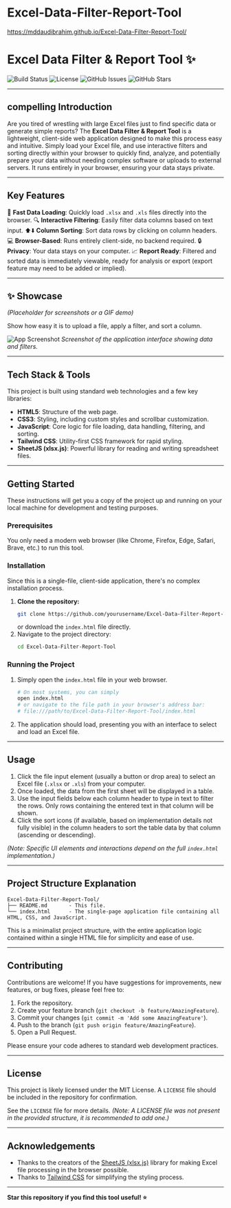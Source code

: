 # Excel-Data-Filter-Report-Tool

https://mddaudibrahim.github.io/Excel-Data-Filter-Report-Tool/

# Excel Data Filter & Report Tool ✨

![Build Status](https://img.shields.io/badge/build-passing-brightgreen) ![License](https://img.shields.io/badge/license-MIT-blue.svg) ![GitHub Issues](https://img.shields.io/github/issues/yourusername/Excel-Data-Filter-Report-Tool.svg) ![GitHub Stars](https://img.shields.io/github/stars/yourusername/Excel-Data-Filter-Report-Tool.svg?style=social)

---

## compelling Introduction

Are you tired of wrestling with large Excel files just to find specific data or generate simple reports? The **Excel Data Filter & Report Tool** is a lightweight, client-side web application designed to make this process easy and intuitive. Simply load your Excel file, and use interactive filters and sorting directly within your browser to quickly find, analyze, and potentially prepare your data without needing complex software or uploads to external servers. It runs entirely in your browser, ensuring your data stays private.

---

## Key Features

🚀 **Fast Data Loading**: Quickly load `.xlsx` and `.xls` files directly into the browser.
🔍 **Interactive Filtering**: Easily filter data columns based on text input.
⬆️⬇️ **Column Sorting**: Sort data rows by clicking on column headers.
💻 **Browser-Based**: Runs entirely client-side, no backend required.
🔒 **Privacy**: Your data stays on your computer.
📈 **Report Ready**: Filtered and sorted data is immediately viewable, ready for analysis or export (export feature may need to be added or implied).

---

## ✨ Showcase

*(Placeholder for screenshots or a GIF demo)*

Show how easy it is to upload a file, apply a filter, and sort a column.

![App Screenshot](path/to/screenshot1.png)
*Screenshot of the application interface showing data and filters.*

---

## Tech Stack & Tools

This project is built using standard web technologies and a few key libraries:

*   **HTML5**: Structure of the web page.
*   **CSS3**: Styling, including custom styles and scrollbar customization.
*   **JavaScript**: Core logic for file loading, data handling, filtering, and sorting.
*   **Tailwind CSS**: Utility-first CSS framework for rapid styling.
*   **SheetJS (xlsx.js)**: Powerful library for reading and writing spreadsheet files.

---

## Getting Started

These instructions will get you a copy of the project up and running on your local machine for development and testing purposes.

### Prerequisites

You only need a modern web browser (like Chrome, Firefox, Edge, Safari, Brave, etc.) to run this tool.

### Installation

Since this is a single-file, client-side application, there's no complex installation process.

1.  **Clone the repository:**
    ```bash
    git clone https://github.com/yourusername/Excel-Data-Filter-Report-Tool.git
    ```
    or download the `index.html` file directly.
2.  Navigate to the project directory:
    ```bash
    cd Excel-Data-Filter-Report-Tool
    ```

### Running the Project

1.  Simply open the `index.html` file in your web browser.

    ```bash
    # On most systems, you can simply
    open index.html
    # or navigate to the file path in your browser's address bar:
    # file:///path/to/Excel-Data-Filter-Report-Tool/index.html
    ```
2.  The application should load, presenting you with an interface to select and load an Excel file.

---

## Usage

1.  Click the file input element (usually a button or drop area) to select an Excel file (`.xlsx` or `.xls`) from your computer.
2.  Once loaded, the data from the first sheet will be displayed in a table.
3.  Use the input fields below each column header to type in text to filter the rows. Only rows containing the entered text in that column will be shown.
4.  Click the sort icons (if available, based on implementation details not fully visible) in the column headers to sort the table data by that column (ascending or descending).

*(Note: Specific UI elements and interactions depend on the full `index.html` implementation.)*

---

## Project Structure Explanation

```
Excel-Data-Filter-Report-Tool/
├── README.md       - This file.
└── index.html      - The single-page application file containing all HTML, CSS, and JavaScript.
```

This is a minimalist project structure, with the entire application logic contained within a single HTML file for simplicity and ease of use.

---

## Contributing

Contributions are welcome! If you have suggestions for improvements, new features, or bug fixes, please feel free to:

1.  Fork the repository.
2.  Create your feature branch (`git checkout -b feature/AmazingFeature`).
3.  Commit your changes (`git commit -m 'Add some AmazingFeature'`).
4.  Push to the branch (`git push origin feature/AmazingFeature`).
5.  Open a Pull Request.

Please ensure your code adheres to standard web development practices.

---

## License

This project is likely licensed under the MIT License. A `LICENSE` file should be included in the repository for confirmation.

See the `LICENSE` file for more details. *(Note: A LICENSE file was not present in the provided structure, it is recommended to add one.)*

---

## Acknowledgements

*   Thanks to the creators of the [SheetJS (xlsx.js)](https://sheetjs.com/) library for making Excel file processing in the browser possible.
*   Thanks to [Tailwind CSS](https://tailwindcss.com/) for simplifying the styling process.

---

**Star this repository if you find this tool useful! ⭐**
